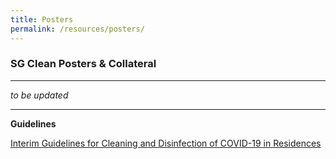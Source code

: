 ```yaml
---
title: Posters
permalink: /resources/posters/
---
```


### SG Clean Posters & Collateral

---
*to be updated*

---
**Guidelines**

[Interim Guidelines for Cleaning and Disinfection of COVID-19 in Residences ](https://www.nea.gov.sg/docs/default-source/our-services/public-cleanliness/covid-19/interim-guidelines-for-residences-english.pdf)<br>
